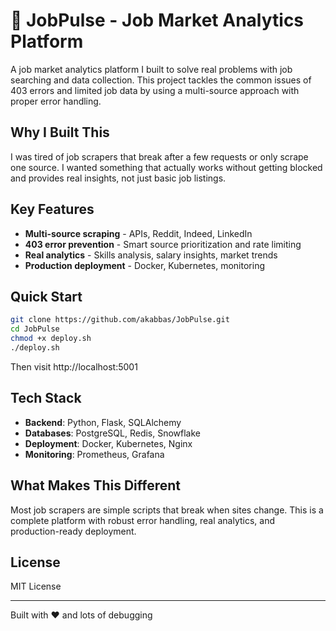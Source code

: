 # 🚀 JobPulse - Job Market Analytics Platform

A job market analytics platform I built to solve real problems with job searching and data collection. This project tackles the common issues of 403 errors and limited job data by using a multi-source approach with proper error handling.

## Why I Built This
I was tired of job scrapers that break after a few requests or only scrape one source. I wanted something that actually works without getting blocked and provides real insights, not just basic job listings.

## Key Features
- **Multi-source scraping** - APIs, Reddit, Indeed, LinkedIn
- **403 error prevention** - Smart source prioritization and rate limiting
- **Real analytics** - Skills analysis, salary insights, market trends
- **Production deployment** - Docker, Kubernetes, monitoring

## Quick Start
```bash
git clone https://github.com/akabbas/JobPulse.git
cd JobPulse
chmod +x deploy.sh
./deploy.sh
```

Then visit http://localhost:5001

## Tech Stack
- **Backend**: Python, Flask, SQLAlchemy
- **Databases**: PostgreSQL, Redis, Snowflake
- **Deployment**: Docker, Kubernetes, Nginx
- **Monitoring**: Prometheus, Grafana

## What Makes This Different
Most job scrapers are simple scripts that break when sites change. This is a complete platform with robust error handling, real analytics, and production-ready deployment.

## License
MIT License

---
Built with ❤️ and lots of debugging
